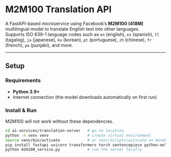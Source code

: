 # M2M100 Translation API

A FastAPI-based microservice using Facebook’s **M2M100 (418M)** multilingual model to translate English text into other languages.  
Supports ISO 639-1 language codes such as `en` (english), `es` (spanish), `tl` (tagalog), `ja` (japanese), `ko` (korean), `pt` (portuguese), `zh` (chinese), `fr` (french), `pa` (punjabi), and more.

---

## Setup

### Requirements
- **Python 3.9+**
- Internet connection (the model downloads automatically on first run)

### Install & Run

M2M100 will not work without these dependencies.

```bash
cd ai-services/translation-server   # go to location
python -m venv venv                 # create virtual environment
source venv/bin/activate            # or venv\Scripts\activate on Windows
pip install fastapi uvicorn transformers torch sentencepiece python-multipart # install dependencies
python m2m100_service.py            # run the server locally